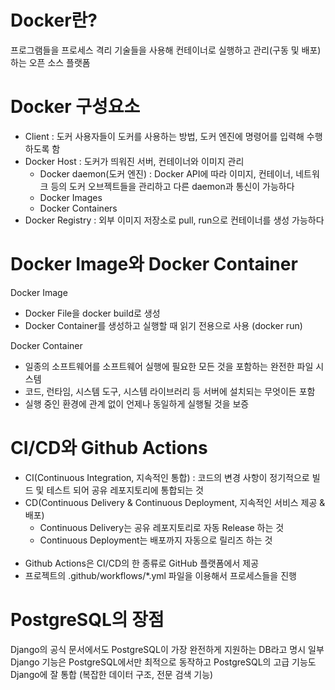 # Docker란?
프로그램들을 프로세스 격리 기술들을 사용해 컨테이너로 실행하고 관리(구동 및 배포)하는 오픈 소스 플랫폼

# Docker 구성요소
- Client : 도커 사용자들이 도커를 사용하는 방법, 도커 엔진에 명령어를 입력해 수행하도록 함
- Docker Host : 도커가 띄워진 서버, 컨테이너와 이미지 관리
  - Docker daemon(도커 엔진) : Docker API에 따라 이미지, 컨테이너, 네트워크 등의 도커 오브젝트들을 관리하고 다른 daemon과 통신이 가능하다
  - Docker Images
  - Docker Containers
- Docker Registry : 외부 이미지 저장소로 pull, run으로 컨테이너를 생성 가능하다

# Docker Image와 Docker Container
Docker Image
- Docker File을 docker build로 생성
- Docker Container를 생성하고 실행할 때 읽기 전용으로 사용 (docker run)

Docker Container
- 일종의 소프트웨어를 소프트웨어 실행에 필요한 모든 것을 포함하는 완전한 파일 시스템
- 코드, 런타임, 시스템 도구, 시스템 라이브러리 등 서버에 설치되는 무엇이든 포함
- 실행 중인 환경에 관계 없이 언제나 동일하게 실행될 것을 보증

# CI/CD와 Github Actions
- CI(Continuous Integration, 지속적인 통합) : 코드의 변경 사항이 정기적으로 빌드 및 테스트 되어 공유 레포지토리에 통합되는 것
- CD(Continuous Delivery & Continuous Deployment, 지속적인 서비스 제공 & 배포)
  - Continuous Delivery는 공유 레포지토리로 자동 Release 하는 것
  - Continuous Deployment는 배포까지 자동으로 릴리즈 하는 것
<br><br>
- Github Actions은 CI/CD의 한 종류로 GitHub 플랫폼에서 제공
- 프로젝트의 .github/workflows/*.yml 파일을 이용해서 프로세스들을 진행

# PostgreSQL의 장점
Django의 공식 문서에서도 PostgreSQL이 가장 완전하게 지원하는 DB라고 명시
일부 Django 기능은 PostgreSQL에서만 최적으로 동작하고
PostgreSQL의 고급 기능도 Django에 잘 통합 (복잡한 데이터 구조, 전문 검색 기능)